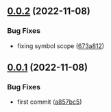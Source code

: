 ## [0.0.2](https://github.com/maxmilhas/winston-context-logger-open-telemetry/compare/v0.0.1...v0.0.2) (2022-11-08)


### Bug Fixes

* fixing symbol scope ([673a812](https://github.com/maxmilhas/winston-context-logger-open-telemetry/commit/673a812911477c07632b83fb7b72a3a104ecfe2d))

## [0.0.1](https://github.com/maxmilhas/winston-context-logger-open-telemetry/compare/v0.0.0...v0.0.1) (2022-11-08)


### Bug Fixes

* first commit ([a857bc5](https://github.com/maxmilhas/winston-context-logger-open-telemetry/commit/a857bc5a31e5859ec809e0ebc399765338f741ae))

